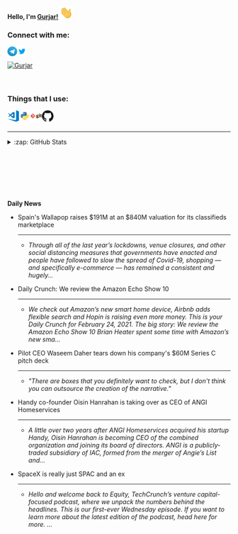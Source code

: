 #### Hello, I'm [Gurjar!](https://GurjarKing.github.io) <img src="https://raw.githubusercontent.com/ABSphreak/ABSphreak/master/gifs/Hi.gif" width="30px"></h2>


### Connect with me:

[<img align="left" alt="Gurjar | Telegram" width="22px" src="https://raw.githubusercontent.com/github/explore/80688e429a7d4ef2fca1e82350fe8e3517d3494d/topics/telegram/telegram.png" />][Telegram]
[<img align="left" alt="Gurjar | Twitter" width="22px" src="https://raw.githubusercontent.com/github/explore/80688e429a7d4ef2fca1e82350fe8e3517d3494d/topics/twitter/twitter.png" />][Twitter]
<br >
<br >
<a href="https://github.com/GurjarKing"><img src="https://komarev.com/ghpvc/?username=GurjarKing" alt="Gurjar" /></a> <br />
<br />
<br />
<!-- <br >

![](https://visitor-badge.glitch.me/badge?page_id=GurjarKing)

<br /> -->

### Things that I use:

[<img align="left" alt="Visual Studio Code" width="26px" src="https://raw.githubusercontent.com/github/explore/80688e429a7d4ef2fca1e82350fe8e3517d3494d/topics/visual-studio-code/visual-studio-code.png" />][VSCode]
[<img align="left" alt="Python" width="26px" src="https://raw.githubusercontent.com/github/explore/80688e429a7d4ef2fca1e82350fe8e3517d3494d/topics/python/python.png" />][Python]
[<img align="left" alt="Git" width="26px" src="https://raw.githubusercontent.com/github/explore/80688e429a7d4ef2fca1e82350fe8e3517d3494d/topics/git/git.png" />][Git]
[<img align="left" alt="GitHub" width="26px" src="https://raw.githubusercontent.com/github/explore/78df643247d429f6cc873026c0622819ad797942/topics/github/github.png" />][Github]

<br />
<br />

---
<details>
  <summary>:zap: GitHub Stats</summary>

<img align="left" alt="Gurjar's Github Stats" src="https://github-readme-stats.vercel.app/api?username=GurjarKing&show_icons=true&hide_border=true&count_private=true&include_all_commit=true&theme=algolia" />

</details>

<!-- ### 🔔 My latest tweet
<a href="https://twitter.com/Gurjar_King43" target="_blank">
	<img src="https://github.com/GurjarKing/GurjarKing/raw/master/tweet.png" width="70%" align="center" alt="Click to view on Twitter" title="My latest tweet, as an image"/>
</a> -->
<br>

<pre>

</pre>

<!-- **Quote of the hour:**

{qoth}

~ {qoth_author}
<pre>

</pre> -->
<br>
<pre>


</pre>
<strong>Daily News</strong>
  
  - Spain's Wallapop raises $191M at an $840M valuation for its classifieds marketplace
     <hr/>
     
      - *Through all of the last year’s lockdowns, venue closures, and other social distancing measures that governments have enacted and people have followed to slow the spread of Covid-19, shopping — and specifically e-commerce — has remained a consistent and hugely…*
     
  - Daily Crunch: We review the Amazon Echo Show 10
      <hr/>
      
      - *We check out Amazon’s new smart home device, Airbnb adds flexible search and Hopin is raising even more money. This is your Daily Crunch for February 24, 2021. The big story: We review the Amazon Echo Show 10 Brian Heater spent some time with Amazon’s new sma…*
      
  - Pilot CEO Waseem Daher tears down his company's $60M Series C pitch deck
      <hr/>
      
      - *"There are boxes that you definitely want to check, but I don't think you can outsource the creation of the narrative."*
      
  - Handy co-founder Oisin Hanrahan is taking over as CEO of ANGI Homeservices
      <hr/>
      
      - *A little over two years after ANGI Homeservices acquired his startup Handy, Oisin Hanrahan is becoming CEO of the combined organization and joining its board of directors. ANGI is a publicly-traded subsidiary of IAC, formed from the merger of Angie’s List and…*
       
  - SpaceX is really just SPAC and an ex
      <hr/>
       
       - *Hello and welcome back to Equity, TechCrunch’s venture capital-focused podcast, where we unpack the numbers behind the headlines. This is our first-ever Wednesday episode. If you want to learn more about the latest edition of the podcast, head here for more. …*
      

<br />

[VSCode]: https://code.visualstudio.com/
[Python]: https://www.python.org/
[Git]: https://git-scm.com/
[Github]: https://github.com/
[Telegram]: https://t.me/Gurjar_King/
[Twitter]: https://twitter.com/Gurjar_King43/
